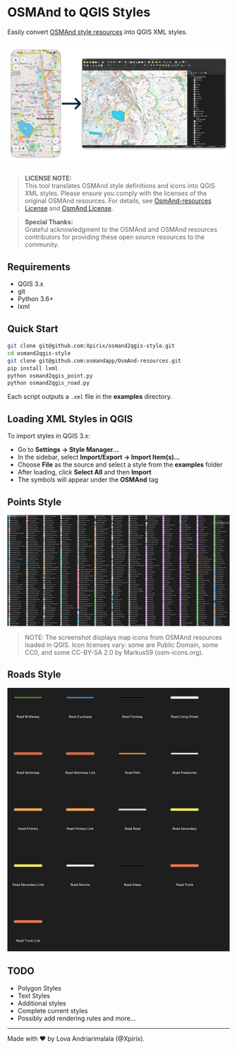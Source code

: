 # OSMAnd to QGIS Styles

Easily convert [OSMAnd style resources](https://github.com/osmandapp/OsmAnd-resources) into QGIS XML styles.

![Screenshot](./img/osmand2qgis-style.webp)

> **LICENSE NOTE:**  
> This tool translates OSMAnd style definitions and icons into QGIS XML styles. Please ensure you comply with the licenses of the original OSMAnd resources. For details, see [OsmAnd-resources License](https://github.com/osmandapp/OsmAnd-resources?tab=License-1-ov-file) and [OsmAnd License](https://github.com/osmandapp/Osmand/blob/master/LICENSE).

> **Special Thanks:**  
> Grateful acknowledgment to the OSMAnd and OSMAnd resources contributors for providing these open source resources to the community.

## Requirements

- QGIS 3.x
- git
- Python 3.6+
- lxml

## Quick Start

```sh
git clone git@github.com:Xpirix/osmand2qgis-style.git
cd osmand2qgis-style
git clone git@github.com:osmandapp/OsmAnd-resources.git
pip install lxml
python osmand2qgis_point.py
python osmand2qgis_road.py
```

Each script outputs a `.xml` file in the **examples** directory.

## Loading XML Styles in QGIS

To import styles in QGIS 3.x:

- Go to **Settings -> Style Manager...**
- In the sidebar, select **Import/Export -> Import Item(s)...**
- Choose **File** as the source and select a style from the **examples** folder
- After loading, click **Select All** and then **Import**
- The symbols will appear under the **OSMAnd** tag

## Points Style

![Points](./img/points.webp)

> NOTE: The screenshot displays map icons from OSMAnd resources loaded in QGIS. Icon licenses vary: some are Public Domain, some CC0, and some CC-BY-SA 2.0 by Markus59 (osm-icons.org).

## Roads Style

![Roads](./img/roads.png)

## TODO

- Polygon Styles
- Text Styles
- Additional styles
- Complete current styles
- Possibly add rendering rules and more...

---

Made with ❤️ by Lova Andriarimalala (@Xpirix).

